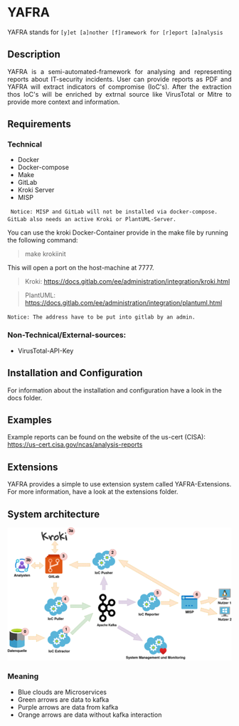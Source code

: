 # YAFRA

YAFRA stands for `[y]et [a]nother [f]ramework for [r]eport [a]nalysis `

## Description

<p align="justify">
YAFRA is a semi-automated-framework for analysing and representing reports about IT-security incidents. User can provide reports as PDF and YAFRA will extract indicators of compromise (IoC's). After the extraction thos IoC's will be enriched  by extrnal source like VirusTotal or Mitre to provide more context and information.
</p>

## Requirements

### Technical

* Docker
* Docker-compose
* Make
* GitLab
* Kroki Server
* MISP

` Notice: MISP and GitLab will not be installed via docker-compose. GitLab also needs an active Kroki or PlantUML-Server.`

You can use the kroki Docker-Container provide in the make file by running the following command:

> make krokiinit

This will open a port on the host-machine at 7777.

> Kroki: https://docs.gitlab.com/ee/administration/integration/kroki.html

> PlantUML: https://docs.gitlab.com/ee/administration/integration/plantuml.html

` Notice: The address have to be put into gitlab by an admin. `

### Non-Technical/External-sources:

* VirusTotal-API-Key

## Installation and Configuration

For information about the installation and configuration have a look in the docs folder. 

## Examples

Example reports can be found on the website of the us-cert (CISA): https://us-cert.cisa.gov/ncas/analysis-reports 

## Extensions

YAFRA provides a simple to use extension system called YAFRA-Extensions. For more information, have a look at the extensions folder.

## System architecture

![Alt-Text](/assets/arch/Arch3.0_TECH.png)

### Meaning

- Blue clouds are Microservices
- Green arrows are data to kafka
- Purple arrows are data from kafka
- Orange arrows are data without kafka interaction